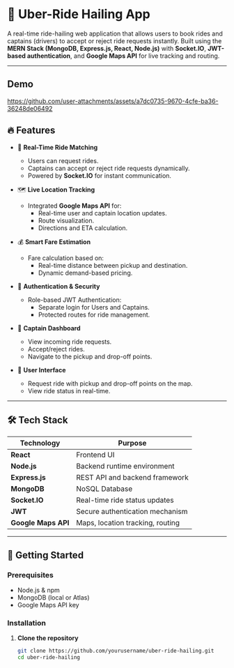 # 🚗 Uber-Ride Hailing App

A real-time ride-hailing web application that allows users to book rides and captains (drivers) to accept or reject ride requests instantly. Built using the **MERN Stack (MongoDB, Express.js, React, Node.js)** with **Socket.IO**, **JWT-based authentication**, and **Google Maps API** for live tracking and routing.

---
## Demo 
 https://github.com/user-attachments/assets/a7dc0735-9670-4cfe-ba36-36248de06492

## 🔥 Features

- 🔄 **Real-Time Ride Matching**
  - Users can request rides.
  - Captains can accept or reject ride requests dynamically.
  - Powered by **Socket.IO** for instant communication.

- 🗺️ **Live Location Tracking**
  - Integrated **Google Maps API** for:
    - Real-time user and captain location updates.
    - Route visualization.
    - Directions and ETA calculation.

- 💰 **Smart Fare Estimation**
  - Fare calculation based on:
    - Real-time distance between pickup and destination.
    - Dynamic demand-based pricing.

- 🔐 **Authentication & Security**
  - Role-based JWT Authentication:
    - Separate login for Users and Captains.
    - Protected routes for ride management.

- 🧭 **Captain Dashboard**
  - View incoming ride requests.
  - Accept/reject rides.
  - Navigate to the pickup and drop-off points.

- 📱 **User Interface**
  - Request ride with pickup and drop-off points on the map.
  - View ride status in real-time.

---

## 🛠️ Tech Stack

| Technology     | Purpose                          |
|----------------|----------------------------------|
| **React**      | Frontend UI                      |
| **Node.js**    | Backend runtime environment      |
| **Express.js** | REST API and backend framework   |
| **MongoDB**    | NoSQL Database                   |
| **Socket.IO**  | Real-time ride status updates    |
| **JWT**        | Secure authentication mechanism  |
| **Google Maps API** | Maps, location tracking, routing |

---

## 🚀 Getting Started

### Prerequisites

- Node.js & npm
- MongoDB (local or Atlas)
- Google Maps API key

### Installation

1. **Clone the repository**

   ```bash
   git clone https://github.com/yourusername/uber-ride-hailing.git
   cd uber-ride-hailing
